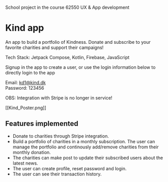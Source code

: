 School project in the course 62550 UX & App development

# Kind app
An app to build a portfolio of Kindness. Donate and subscribe to your favorite charities and support their campaigns!

Tech Stack: Jetpack Compose, Kotlin, Firebase, JavaScript

Signup in the app to create a user, or use the login information below to directly login to the app <br>

Email: kd1@kind.dk <br>
Password: 123456

OBS: Integration with Stripe is no longer in service!

[[Kind_Poster.png]]

## Features implemented
- Donate to charities through Stripe integration.
- Build a portfolio of charities in a monthly subscription. The user can manage the portfolio and continously add/remove charities from their monthly donation.
- The charities can make post to update their subscribed users about the latest news.
- The user can create profile, reset password and login.
- The user can see their transaction history.

